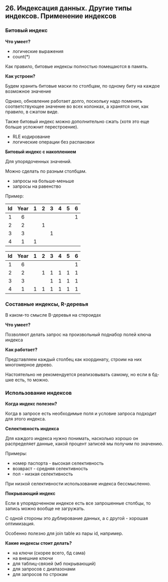 ## 26. Индексация данных. Другие типы индексов. Применение индексов

### Битовый индекс

**Что умеет?**

- логические выражения
- count(*)

Как правило, битовые индексы полностью помещаются в память.


**Как устроен?**

Будем хранить битовые маски по столбцам, 
по одному биту на каждое возможное значение

Однако, обновление работает долго, 
поскольку надо поменять соответствующее значение во всех колонках,
а хранятся они, как правило, в сжатом виде.

Также битовый индекс можно дополнительно сжать 
(хотя это еще больше усложнит перестроение).

- RLE кодирование
- логические операции без распаковки


**Битовый индекс с накоплением**

Для упорядоченных значений.

Можно сделать по разным столбцам.

- запросы на больше-меньше
- запросы на равенство

Пример:

| Id  | Year |  1  |  2  |  3  |  4  |  5  |  6  |
|:---:|:----:|:---:|:---:|:---:|:---:|:---:|:---:|
|  1  |  6   |     |     |     |     |     |  1  |
|  2  |  2   |     |  1  |     |     |     |     |
|  3  |  3   |     |     |  1  |     |     |     |
|  4  |  1   |  1  |     |     |     |     |     |

| Id  | Year |  1  |  2  |  3  |  4  |  5  |  6  |
|:---:|:----:|:---:|:---:|:---:|:---:|:---:|:---:|
|  1  |  6   |     |     |     |     |     |  1  |
|  2  |  2   |     |  1  |  1  |  1  |  1  |  1  |
|  3  |  3   |     |     |  1  |  1  |  1  |  1  |
|  4  |  1   |  1  |  1  |  1  |  1  |  1  |  1  |


### Составные индексы, R-деревья

В каком-то смысле B-деревья на стероидах

**Что умеет?**

Позволяют делать запрос на произвольный поднабор полей ключа индекса


**Как работает?**

Представляем каждый столбец как координату, 
строим на них многомерное дерево.

Настоятельно не рекомендуется реализовывать самому, 
но если в бд-шке есть, то можно.




### Использование индексов

**Когда индекс полезен?**

Когда в запросе есть необходимые поля 
и условие запроса подходит для этого индекса.

**Селективность индекса**

Для каждого индекса нужно понимать, насколько хорошо он распределяет данные, 
какой процент записей мы получим по значению.

Примеры:
- номер паспорта - высокая селективность
- возвраст - средняя селективность
- пол - низкая селективность

При низкой селективности использование индекса бессмысленно.


**Покрывающий индекс**

Если в упорядоченном индексе есть все запрошенные столбцы, 
то запись можно вообще не загружать.

С одной стороны это дублирование данных, а с другой - хорошая оптимизация.

Особенно полезно для join table из пары id, например.


**Какие индексы стоит делать?**

- на ключи (скорее всего, бд сама)
- на внешние ключи
- для таблиц-связей (мб покрывающий)
- для запросов с диапазонами
- для запросов по строкам
